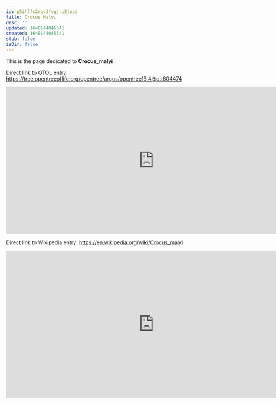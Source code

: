 ```yaml
---
id: p5ih7fs2rgq1fygjri2jppd
title: Crocus Malyi
desc: ''
updated: 1648144045541
created: 1648144045541
stub: false
isDir: false
---
```

This is the page dedicated to **Crocus_malyi**


Direct link to OTOL entry: https://tree.opentreeoflife.org/opentree/argus/opentree13.4@ott604474



<html>
    <body>
    <iframe src="https://tree.opentreeoflife.org/opentree/argus/opentree13.4@ott604474"
    width="800" height="400" frameborder="0" allowfullscreen> </iframe>
    </body>
</html>
    


Direct link to Wikipedia entry: https://en.wikipedia.org/wiki/Crocus_malyi



<html>
    <body>
    <iframe src="https://en.wikipedia.org/wiki/Crocus_malyi"
    width="800" height="400" frameborder="0" allowfullscreen> </iframe>
    </body>
</html>
    
